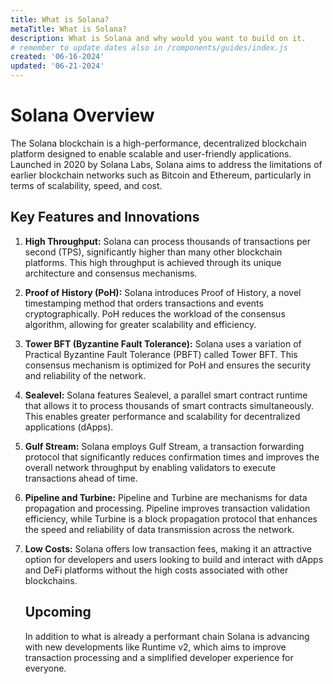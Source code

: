 ```yaml
---
title: What is Solana?
metaTitle: What is Solana?
description: What is Solana and why would you want to build on it.
# remember to update dates also in /components/guides/index.js
created: '06-16-2024'
updated: '06-21-2024'
---
```


# Solana Overview

The Solana blockchain is a high-performance, decentralized blockchain platform designed to enable scalable and user-friendly applications. Launched in 2020 by Solana Labs, Solana aims to address the limitations of earlier blockchain networks such as Bitcoin and Ethereum, particularly in terms of scalability, speed, and cost.

## Key Features and Innovations

1. **High Throughput:**
   Solana can process thousands of transactions per second (TPS), significantly higher than many other blockchain platforms. This high throughput is achieved through its unique architecture and consensus mechanisms.

2. **Proof of History (PoH):**
   Solana introduces Proof of History, a novel timestamping method that orders transactions and events cryptographically. PoH reduces the workload of the consensus algorithm, allowing for greater scalability and efficiency.

3. **Tower BFT (Byzantine Fault Tolerance):**
   Solana uses a variation of Practical Byzantine Fault Tolerance (PBFT) called Tower BFT. This consensus mechanism is optimized for PoH and ensures the security and reliability of the network.

4. **Sealevel:**
   Solana features Sealevel, a parallel smart contract runtime that allows it to process thousands of smart contracts simultaneously. This enables greater performance and scalability for decentralized applications (dApps).

5. **Gulf Stream:**
   Solana employs Gulf Stream, a transaction forwarding protocol that significantly reduces confirmation times and improves the overall network throughput by enabling validators to execute transactions ahead of time.

6. **Pipeline and Turbine:**
   Pipeline and Turbine are mechanisms for data propagation and processing. Pipeline improves transaction validation efficiency, while Turbine is a block propagation protocol that enhances the speed and reliability of data transmission across the network.

7. **Low Costs:**
   Solana offers low transaction fees, making it an attractive option for developers and users looking to build and interact with dApps and DeFi platforms without the high costs associated with other blockchains.

   ## Upcoming
   
   In addition to what is already a performant chain Solana is advancing with new developments like Runtime v2, which aims to improve transaction processing and a simplified developer experience for everyone.
